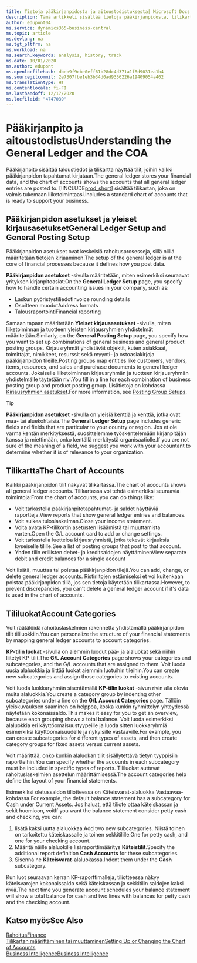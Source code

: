 ```yaml
---
title: Tietoja pääkirjanpidosta ja aitoustodistuksesta| Microsoft Docs
description: Tämä artikkeli sisältää tietoja pääkirjanpidosta, tilikartasta ja tililuokista.
author: edupont04
ms.service: dynamics365-business-central
ms.topic: article
ms.devlang: na
ms.tgt_pltfrm: na
ms.workload: na
ms.search.keywords: analysis, history, track
ms.date: 10/01/2020
ms.author: edupont
ms.openlocfilehash: dbeb9f9cbe0eff61b28dc4d371a1f8d9031ea1b4
ms.sourcegitcommit: 2e7307fbe1eb3b34d0ad9356226a19409054a402
ms.translationtype: HT
ms.contentlocale: fi-FI
ms.lasthandoff: 12/17/2020
ms.locfileid: "4747039"
---
```

# <a name="understanding-the-general-ledger-and-the-coa"></a><span data-ttu-id="85050-103">Pääkirjanpito ja aitoustodistus</span><span class="sxs-lookup"><span data-stu-id="85050-103">Understanding the General Ledger and the COA</span></span>

<span data-ttu-id="85050-104">Pääkirjanpito sisältää taloustiedot ja tilikartta näyttää tilit, joihin kaikki pääkirjanpidon tapahtumat kirjataan.</span><span class="sxs-lookup"><span data-stu-id="85050-104">The general ledger stores your financial data, and the chart of accounts shows the accounts that all general ledger entries are posted to.</span></span> [!INCLUDE[prod_short](includes/prod_short.md)] <span data-ttu-id="85050-105">sisältää tilikartan, joka on valmis tukemaan liiketoimintaasi.</span><span class="sxs-lookup"><span data-stu-id="85050-105">includes a standard chart of accounts that is ready to support your business.</span></span>

## <a name="general-ledger-setup-and-general-posting-setup"></a><span data-ttu-id="85050-106">Pääkirjanpidon asetukset ja yleiset kirjausasetukset</span><span class="sxs-lookup"><span data-stu-id="85050-106">General Ledger Setup and General Posting Setup</span></span>

<span data-ttu-id="85050-107">Pääkirjanpidon asetukset ovat keskeisiä rahoitusprosesseja, sillä niillä määritetään tietojen kirjaaminen.</span><span class="sxs-lookup"><span data-stu-id="85050-107">The setup of the general ledger is at the core of financial processes because it defines how you post data.</span></span>  

<span data-ttu-id="85050-108">**Pääkirjanpidon asetukset** -sivulla määritetään, miten esimerkiksi seuraavat yrityksen kirjanpitoasiat:</span><span class="sxs-lookup"><span data-stu-id="85050-108">On the **General Ledger Setup** page, you specify how to handle certain accounting issues in your company, such as:</span></span>  

* <span data-ttu-id="85050-109">Laskun pyöristystiliedot</span><span class="sxs-lookup"><span data-stu-id="85050-109">Invoice rounding details</span></span>  
* <span data-ttu-id="85050-110">Osoitteen muodot</span><span class="sxs-lookup"><span data-stu-id="85050-110">Address formats</span></span>  
* <span data-ttu-id="85050-111">Talousraportointi</span><span class="sxs-lookup"><span data-stu-id="85050-111">Financial reporting</span></span>  

<span data-ttu-id="85050-112">Samaan tapaan määritetään **Yleiset kirjausasetukset** -sivulla, miten liiketoiminnan ja tuotteen yleisten kirjausryhmien yhdistelmät määritetään.</span><span class="sxs-lookup"><span data-stu-id="85050-112">Similarly, on the **General Posting Setup** page, you specify how you want to set up combinations of general business and general product posting groups.</span></span> <span data-ttu-id="85050-113">Kirjausryhmät yhdistävät objektit, kuten asiakkaat, toimittajat, nimikkeet, resurssit sekä myynti- ja ostoasiakirjoja pääkirjanpidon tileille.</span><span class="sxs-lookup"><span data-stu-id="85050-113">Posting groups map entities like customers, vendors, items, resources, and sales and purchase documents to general ledger accounts.</span></span> <span data-ttu-id="85050-114">Jokaiselle liiketoiminnan kirjausryhmän ja tuotteen kirjausryhmän yhdistelmälle täytetään rivi.</span><span class="sxs-lookup"><span data-stu-id="85050-114">You fill in a line for each combination of business posting group and product posting group.</span></span> <span data-ttu-id="85050-115">Lisätietoja on kohdassa [Kirjausryhmien asetukset](finance-posting-groups.md).</span><span class="sxs-lookup"><span data-stu-id="85050-115">For more information, see [Posting Group Setups](finance-posting-groups.md).</span></span>  

> [!TIP]
> <span data-ttu-id="85050-116">**Pääkirjanpidon asetukset** -sivulla on yleisiä kenttiä ja kenttiä, jotka ovat maa- tai aluekohtaisia.</span><span class="sxs-lookup"><span data-stu-id="85050-116">The **General Ledger Setup** page includes generic fields and fields that are particular to your country or region.</span></span> <span data-ttu-id="85050-117">Jos et ole varma kentän merkityksestä, suosittelemme työskentelemään kirjanpitäjän kanssa ja miettimään, onko kentällä merkitystä organisaatiolle.</span><span class="sxs-lookup"><span data-stu-id="85050-117">If you are not sure of the meaning of a field, we suggest you work with your accountant to determine whether it is of relevance to your organization.</span></span>  

## <a name="the-chart-of-accounts"></a><span data-ttu-id="85050-118">Tilikartta</span><span class="sxs-lookup"><span data-stu-id="85050-118">The Chart of Accounts</span></span>

<span data-ttu-id="85050-119">Kaikki pääkirjanpidon tilit näkyvät tilikartassa.</span><span class="sxs-lookup"><span data-stu-id="85050-119">The chart of accounts shows all general ledger accounts.</span></span> <span data-ttu-id="85050-120">Tilikartassa voi tehdä esimerkiksi seuraavia toimintoja:</span><span class="sxs-lookup"><span data-stu-id="85050-120">From the chart of accounts, you can do things like:</span></span>  

* <span data-ttu-id="85050-121">Voit tarkastella pääkirjanpitotapahtumat- ja saldot näyttäviä raportteja.</span><span class="sxs-lookup"><span data-stu-id="85050-121">View reports that show general ledger entries and balances.</span></span>  
* <span data-ttu-id="85050-122">Voit sulkea tuloslaskelman.</span><span class="sxs-lookup"><span data-stu-id="85050-122">Close your income statement.</span></span>  
* <span data-ttu-id="85050-123">Voita avata KP-tilikortin asetusten lisäämistä tai muuttamista varten.</span><span class="sxs-lookup"><span data-stu-id="85050-123">Open the G/L account card to add or change settings.</span></span>  
* <span data-ttu-id="85050-124">Voit tarkastella luetteloa kirjausryhmistä, jotka tekevät kirjauksia kyseiselle tilille.</span><span class="sxs-lookup"><span data-stu-id="85050-124">See a list of posting groups that post to that account.</span></span>
* <span data-ttu-id="85050-125">Yhden tilin erillisten debet- ja kreditsaldojen näyttäminen</span><span class="sxs-lookup"><span data-stu-id="85050-125">View separate debit and credit balances for a single account</span></span>  

<span data-ttu-id="85050-126">Voit lisätä, muuttaa tai poistaa pääkirjanpidon tilejä.</span><span class="sxs-lookup"><span data-stu-id="85050-126">You can add, change, or delete general ledger accounts.</span></span> <span data-ttu-id="85050-127">Ristiriitojen estämiseksi et voi kuitenkaan poistaa pääkirjanpidon tiliä, jos sen tietoja käytetään tilikartassa.</span><span class="sxs-lookup"><span data-stu-id="85050-127">However, to prevent discrepancies, you can't delete a general ledger account if it's data is used in the chart of accounts.</span></span>  

## <a name="account-categories"></a><span data-ttu-id="85050-128">Tililuokat</span><span class="sxs-lookup"><span data-stu-id="85050-128">Account Categories</span></span>

<span data-ttu-id="85050-129">Voit räätälöidä rahoituslaskelmien rakennetta yhdistämällä pääkirjanpidon tilit tililuokkiin.</span><span class="sxs-lookup"><span data-stu-id="85050-129">You can personalize the structure of your financial statements by mapping general ledger accounts to account categories.</span></span>  

<span data-ttu-id="85050-130">**KP-tilin luokat** -sivulla on aiemmin luodut pää- ja alaluokat sekä niihin liitetyt KP-tilit.</span><span class="sxs-lookup"><span data-stu-id="85050-130">The **G/L Account Categories** page shows your categories and subcategories, and the G/L accounts that are assigned to them.</span></span> <span data-ttu-id="85050-131">Voit luoda uusia alaluokkia ja liittää luokat aiemmin luotuihin tileihin.</span><span class="sxs-lookup"><span data-stu-id="85050-131">You can create new subcategories and assign those categories to existing accounts.</span></span>  

<span data-ttu-id="85050-132">Voit luoda luokkaryhmän sisentämällä **KP-tilin luokat** -sivun rivin alla olevia muita alaluokkia.</span><span class="sxs-lookup"><span data-stu-id="85050-132">You create a category group by indenting other subcategories under a line on the **G/L Account Categories** page.</span></span> <span data-ttu-id="85050-133">Tällöin yleiskuvauksen saaminen on helppoa, koska kunkin ryhmittelyn yhteydessä näytetään kokonaissaldo.</span><span class="sxs-lookup"><span data-stu-id="85050-133">This makes it easy for you to get an overview, because each grouping shows a total balance.</span></span> <span data-ttu-id="85050-134">Voit luoda esimerkiksi alaluokkia eri käyttöomaisuustyypeille ja luoda sitten luokkaryhmiä esimerkiksi käyttöomaisuudelle ja nykyisille vastaaville.</span><span class="sxs-lookup"><span data-stu-id="85050-134">For example, you can create subcategories for different types of assets, and then create category groups for fixed assets versus current assets.</span></span>  

<span data-ttu-id="85050-135">Voit määrittää, onko kunkin alaluokan tilit sisällytettävä tietyn tyyppisiin raportteihin.</span><span class="sxs-lookup"><span data-stu-id="85050-135">You can specify whether the accounts in each subcategory must be included in specific types of reports.</span></span> <span data-ttu-id="85050-136">Tililuokat auttavat rahoituslaskelmien asettelun määrittämisessä.</span><span class="sxs-lookup"><span data-stu-id="85050-136">The account categories help define the layout of your financial statements.</span></span>  

<span data-ttu-id="85050-137">Esimerkiksi oletussaldon tiliotteessa on Käteisvarat-alaluokka Vastaavaa-kohdassa.</span><span class="sxs-lookup"><span data-stu-id="85050-137">For example, the default balance statement has a subcategory for Cash under Current Assets.</span></span> <span data-ttu-id="85050-138">Jos haluat, että tiliote ottaa käteiskassan ja sekit huomioon, voit</span><span class="sxs-lookup"><span data-stu-id="85050-138">If you want the balance statement consider petty cash and checking, you can:</span></span>  

1. <span data-ttu-id="85050-139">lisätä kaksi uutta alaluokkaa.</span><span class="sxs-lookup"><span data-stu-id="85050-139">Add two new subcategories.</span></span> <span data-ttu-id="85050-140">Niistä toinen on tarkoitettu käteiskassalle ja toinen sekkitilille.</span><span class="sxs-lookup"><span data-stu-id="85050-140">One for petty cash, and one for your checking account.</span></span>  
2. <span data-ttu-id="85050-141">Määritä näille alaluokille lisäraporttimääritys **Käteistilit**.</span><span class="sxs-lookup"><span data-stu-id="85050-141">Specify the additional report definition **Cash Accounts** for these subcategories.</span></span>  
3. <span data-ttu-id="85050-142">Sisennä ne **Käteisvarat**-alaluokassa.</span><span class="sxs-lookup"><span data-stu-id="85050-142">Indent them under the **Cash** subcategory.</span></span>  

<span data-ttu-id="85050-143">Kun luot seuraavan kerran KP-raporttimalleja, tiliotteessa näkyy käteisvarojen kokonaissaldo sekä käteiskassan ja sekkitilin saldojen kaksi riviä.</span><span class="sxs-lookup"><span data-stu-id="85050-143">The next time you generate account schedules your balance statement will show a total balance for cash and two lines with balances for petty cash and the checking account.</span></span>  

## <a name="see-also"></a><span data-ttu-id="85050-144">Katso myös</span><span class="sxs-lookup"><span data-stu-id="85050-144">See Also</span></span>

[<span data-ttu-id="85050-145">Rahoitus</span><span class="sxs-lookup"><span data-stu-id="85050-145">Finance</span></span>](finance.md)  
[<span data-ttu-id="85050-146">Tilikartan määrittäminen tai muuttaminen</span><span class="sxs-lookup"><span data-stu-id="85050-146">Setting Up or Changing the Chart of Accounts</span></span>](finance-setup-chart-accounts.md)  
[<span data-ttu-id="85050-147">Business Intelligence</span><span class="sxs-lookup"><span data-stu-id="85050-147">Business Intelligence</span></span>](bi.md)  
